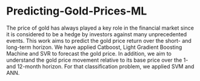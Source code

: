 # Predicting-Gold-Prices-ML 
The price of gold has always played a key role in the financial market since it is considered to be a hedge by investors against many unprecedented events. 
This work aims to predict the gold price return over the short- and long-term horizon. 
We have applied Catboost, Light Gradient Boosting Machine and SVR to forecast the gold price. 
In addition, we aim to understand the gold price movement relative to its base price over the 1- and 12-month horizon. 
For that classification problem, we applied SVM and ANN. 
